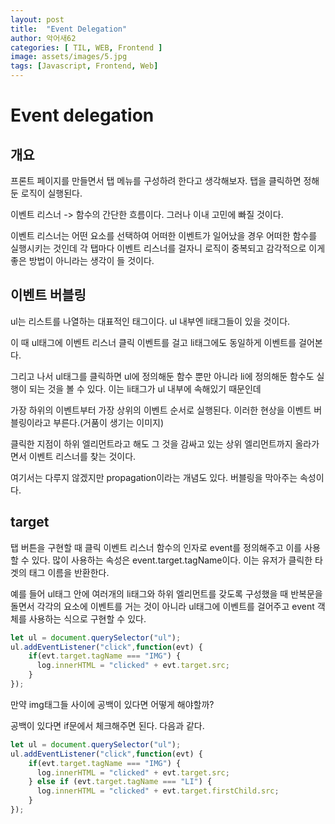 ```yaml
---
layout: post
title:  "Event Delegation"
author: 악어새62
categories: [ TIL, WEB, Frontend ]
image: assets/images/5.jpg
tags: [Javascript, Frontend, Web]
---
```

# Event delegation

## 개요

프론트 페이지를 만들면서 탭 메뉴를 구성하려 한다고 생각해보자. 탭을 클릭하면 정해둔 로직이 실행된다.

이벤트 리스너 -> 함수의 간단한 흐름이다. 그러나 이내 고민에 빠질 것이다. 

이벤트 리스너는 어떤 요소를 선택하여 어떠한 이벤트가 일어났을 경우 어떠한 함수를 실행시키는 것인데 각 탭마다 이벤트 리스너를 걸자니 로직이 중복되고 감각적으로 이게 좋은 방법이 아니라는 생각이 들 것이다.

## 이벤트 버블링

ul는 리스트를 나열하는 대표적인 태그이다. ul 내부엔 li태그들이 있을 것이다.

이 때 ul태그에 이벤트 리스너 클릭 이벤트를 걸고 li태그에도 동일하게 이벤트를 걸어본다.

그리고 나서 ul태그를 클릭하면 ul에 정의해둔 함수 뿐만 아니라 li에 정의해둔 함수도 실행이 되는 것을 볼 수 있다. 이는 li태그가 ul 내부에 속해있기 때문인데

가장 하위의 이벤트부터 가장 상위의 이벤트 순서로 실행된다.
이러한 현상을 이벤트 버블링이라고 부른다.(거품이 생기는 이미지)

클릭한 지점이 하위 엘리먼트라고 해도 그 것을 감싸고 있는 상위 엘리먼트까지 올라가면서 이벤트 리스너를 찾는 것이다.

여기서는 다루지 않겠지만 propagation이라는 개념도 있다. 버블링을 막아주는 속성이다.

## target

탭 버튼을 구현할 때 클릭 이벤트 리스너 함수의 인자로 event를 정의해주고 이를 사용할 수 있다. 많이 사용하는 속성은 event.target.tagName이다. 이는 유저가 클릭한 타겟의 태그 이름을 반환한다.

예를 들어 ul태그 안에 여러개의 li태그와 하위 엘리먼트를 갖도록 구성했을 때 반복문을 돌면서 각각의 요소에 이벤트를 거는 것이 아니라 ul태그에 이벤트를 걸어주고 event 객체를 사용하는 식으로 구현할 수 있다.

```js
let ul = document.querySelector("ul");
ul.addEventListener("click",function(evt) {
    if(evt.target.tagName === "IMG") {
      log.innerHTML = "clicked" + evt.target.src;
    }
});
```

만약 img태그들 사이에 공백이 있다면 어떻게 해야할까?

공백이 있다면 if문에서 체크해주면 된다. 다음과 같다.

```js
let ul = document.querySelector("ul");
ul.addEventListener("click",function(evt) {
    if(evt.target.tagName === "IMG") {
      log.innerHTML = "clicked" + evt.target.src;
    } else if (evt.target.tagName === "LI") {
      log.innerHTML = "clicked" + evt.target.firstChild.src;
    }
});
```